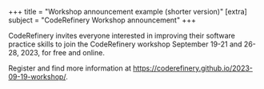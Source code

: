 +++
title = "Workshop announcement example (shorter version)"
[extra]
subject = "CodeRefinery Workshop announcement"
+++

CodeRefinery invites everyone interested in improving their software practice
skills to join
the CodeRefinery workshop September 19-21 and 26-28, 2023, for free and online.

Register and find more information at
https://coderefinery.github.io/2023-09-19-workshop/.
